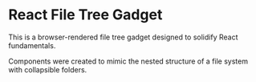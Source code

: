 # React File Tree Gadget

This is a browser-rendered file tree gadget designed to solidify React fundamentals.

Components were created to mimic the nested structure of a file system with collapsible folders.



